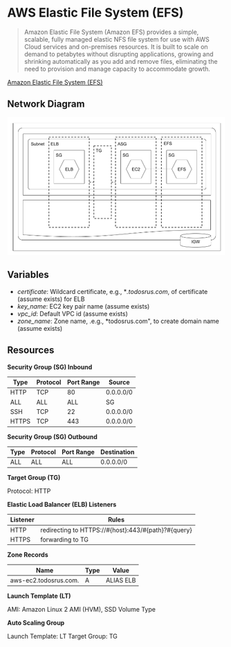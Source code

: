 # AWS Elastic File System (EFS)

> Amazon Elastic File System (Amazon EFS) provides a simple, scalable, fully managed elastic NFS file system for use with AWS Cloud services and on-premises resources. It is built to scale on demand to petabytes without disrupting applications, growing and shrinking automatically as you add and remove files, eliminating the need to provision and manage capacity to accommodate growth.

[Amazon Elastic File System (EFS)](https://aws.amazon.com/efs/)

## Network Diagram

![Network Diagram](aws-efs.png)

## Variables

- *certificate*: Wildcard certificate, e.g., **.todosrus.com*, of certificate (assume exists) for ELB  
- *key_name*: EC2 key pair name (assume exists)
- *vpc_id*: Default VPC id (assume exists)
- *zone_name*: Zone name, .e.g., *todosrus.com", to create domain name (assume exists)

## Resources

**Security Group (SG) Inbound**

| Type  | Protocol | Port Range | Source    |
| ----- | -------- | ---------- | --------- |
| HTTP  | TCP      | 80         | 0.0.0.0/0 |
| ALL   | ALL      | ALL        | SG        |
| SSH   | TCP      | 22         | 0.0.0.0/0 |
| HTTPS | TCP      | 443        | 0.0.0.0/0 |

**Security Group (SG) Outbound**

| Type  | Protocol | Port Range | Destination |
| ----- | -------- | ---------- | ----------- |
| ALL   | ALL      | ALL        | 0.0.0.0/0   |

**Target Group (TG)**

Protocol: HTTP

**Elastic Load Balancer (ELB) Listeners**

| Listener | Rules                                               |
| -------- | --------------------------------------------------- |
| HTTP     | redirecting to HTTPS://#{host}:443/#{path}?#{query} |
| HTTPS    | forwarding to TG                                    |

**Zone Records**

| Name                  | Type | Value     |
| --------------------- | ---- | --------- |
| aws-ec2.todosrus.com. | A    | ALIAS ELB |

**Launch Template (LT)**

AMI: Amazon Linux 2 AMI (HVM), SSD Volume Type

**Auto Scaling Group**

Launch Template: LT
Target Group: TG
